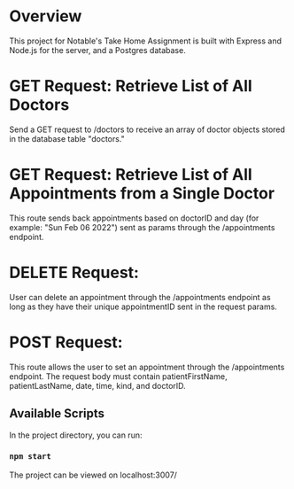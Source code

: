 # Overview
This project for Notable's Take Home Assignment is built with Express and Node.js for the server, and a Postgres database.

# GET Request: Retrieve List of All Doctors
Send a GET request to /doctors to receive an array of doctor objects stored in the database table "doctors."

# GET Request: Retrieve List of All Appointments from a Single Doctor
This route sends back appointments based on doctorID and day (for example: "Sun Feb 06 2022") sent as params through the /appointments endpoint.

# DELETE Request:
User can delete an appointment through the /appointments endpoint as long as they have their unique appointmentID sent in the request params.

# POST Request:
This route allows the user to set an appointment through the /appointments endpoint. The request body must contain patientFirstName, patientLastName, date, time, kind, and doctorID.

## Available Scripts

In the project directory, you can run:

### `npm start`

The project can be viewed on localhost:3007/